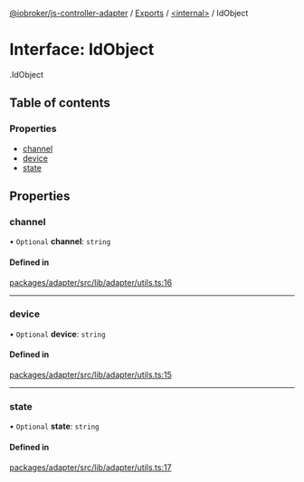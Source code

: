 [@iobroker/js-controller-adapter](../README.md) / [Exports](../modules.md) / [<internal\>](../modules/internal_.md) / IdObject

# Interface: IdObject

[<internal>](../modules/internal_.md).IdObject

## Table of contents

### Properties

- [channel](internal_.IdObject.md#channel)
- [device](internal_.IdObject.md#device)
- [state](internal_.IdObject.md#state)

## Properties

### channel

• `Optional` **channel**: `string`

#### Defined in

[packages/adapter/src/lib/adapter/utils.ts:16](https://github.com/ioBroker/ioBroker.js-controller/blob/e22b0fea/packages/adapter/src/lib/adapter/utils.ts#L16)

___

### device

• `Optional` **device**: `string`

#### Defined in

[packages/adapter/src/lib/adapter/utils.ts:15](https://github.com/ioBroker/ioBroker.js-controller/blob/e22b0fea/packages/adapter/src/lib/adapter/utils.ts#L15)

___

### state

• `Optional` **state**: `string`

#### Defined in

[packages/adapter/src/lib/adapter/utils.ts:17](https://github.com/ioBroker/ioBroker.js-controller/blob/e22b0fea/packages/adapter/src/lib/adapter/utils.ts#L17)
